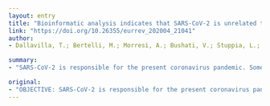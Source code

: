```yaml
---
layout: entry
title: "Bioinformatic analysis indicates that SARS-CoV-2 is unrelated to known artificial coronaviruses"
link: "https://doi.org/10.26355/eurrev_202004_21041"
author:
- Dallavilla, T.; Bertelli, M.; Morresi, A.; Bushati, V.; Stuppia, L.; Beccari, T.; Chiurazzi, P.; Marceddu, G.

summary:
- "SARS-CoV-2 is responsible for the present coronavirus pandemic. Some suggestions were made about its possible artificial origin. We compared the virus with known viruses prepared in the laboratory and other relevant natural strains. Our data support the natural origin of the COVID-19 virus, likely derived from bats, possibly transferred to pangolins, before spreading to man. Biotechnology is a powerful tool to advance medical research and should not be abandoned because of irrational fears. The chimeric SL-SHC014-MA15 virus and a possible artificial."

original:
- "OBJECTIVE: SARS-CoV-2 is responsible for the present coronavirus pandemic and some suggestions were made about its possible artificial origin. We, therefore, compared SARS-CoV-2 with such known viruses that were prepared in the laboratory and other relevant natural strains to estimate their genetic relatedness. MATERIALS AND METHODS: BLAST and clustalW were used to identify and align viral sequences of SARS-CoV-2 to other animal coronaviruses (human, bat, mouse, pangolin) and related artificial constructs. Phylogenetics trees were then prepared using iTOL. RESULTS: Our study supports the notion that known artificial coronaviruses, including the chimeric SL-SHC014-MA15 synthesized in 2015, differ too much from SARS-CoV-2 to hypothesize an artificial origin of the latter. On the contrary, our data support the natural origin of the COVID-19 virus, likely derived from bats, possibly transferred to pangolins, before spreading to man. CONCLUSIONS: Speculations about the artificial origin of SARS-CoV-2 are most likely unfounded. On the contrary, when carefully handled, engineered organisms provide a unique opportunity to study biological systems in a controlled fashion. Biotechnology is a powerful tool to advance medical research and should not be abandoned because of irrational fears."
---
```


